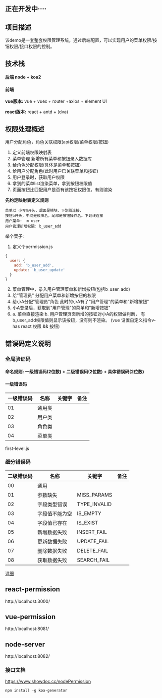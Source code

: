 
## 正在开发中····
## 项目描述
   该demo是一套整套权限管理系统，通过后端配置，可以实现用户的菜单权限/按钮权限/接口权限的控制。

  
## 技术栈
#### 后端 node + koa2   
#### 前端

**vue版本:** vue + vuex + router +axios + element UI


**react版本:** react + antd + (dva)

## 权限处理概述
 
用户分配角色，角色关联权限(api权限/菜单权限/按钮)
1. 定义前端权限映射表
2. 菜单管理 新增所有菜单和按钮录入数据库
3. 给角色分配权限(具体是菜单和按钮)
4. 给用户分配角色(此时用户已关联菜单和按钮)
5. 用户登录时，获取用户权限
6. 拿到的菜单list渲染菜单，拿到按钮权限值
7. 页面按钮比匹配用户是否有该按钮权限值，有则渲染

**先约定映射表定义规则**

    菜单以 小写m开头，后面是模块，下划线连接，
    按钮b开头，中间是模块名，尾部是按钮操作名。下划线连接
    用户菜单:  m_user
    用户管理新增权限: b_user_add
    
举个栗子:


1.  定义个permission.js
```js
{
  user: {
    add: 'b_user_add',
    update: 'b_user_update'
  }
}
```  
2. 菜单管理中，录入用户管理菜单和新增按钮(包括b_user_add)
3. 给"管理员" 分配用户菜单和新增按钮的权限
4. 给小A分配"管理员"角色
此时的小A有了"用户管理"的菜单和"新增按钮"
5. 小A登录后，获取到"用户管理"的菜单和"新增按钮"
6. 
    a. 菜单直接渲染
    b. 用户管理页面新增的按钮对小A的权限做判断，
    有b_user_add权限值则显示该按钮，没有则不渲染。
 (vue 设置自定义指令v-has  react  权限 && 按钮)   


## 错误码定义说明

### 全局验证码

#### 命名规则: 一级错误码(2位数) + 二级错误码(2位数) + 具体错误码(2位数)

#### 一级错误码
| 一级错误码  | 名称  | 关键字| 备注|
| ---- | ------  | ----| ----|
|  01 | 通用类  | |
|  02 | 用户类  | |
|  03 | 角色类  | |
|  04 | 菜单类  | |

first-level.js


### 细分错误码

| 二级错误码  | 名称  | 关键字| 备注|
| ---- | ------  | ----| ----|
|  00 |  通用 |   | |
|  01 | 参数缺失  | MISS_PARAMS| |
|  02 | 字段类型错误 | TYPE_INVALID | |
|  03 | 字段值不能为空  | IS_EMPTY | |
|  04 | 字段值已存在  | IS_EXIST| |
|  05 | 新增数据失败  | INSERT_FAIL | |
| 06 | 更新数据失败  | UPDATE_FAIL | |
| 07 | 删除数据失败  | DELETE_FAIL | |
| 08 | 获取数据失败  | SEARCH_FAIL | |

[详细](https://github.com/WiFiUncle/vue-react-node-permission/blob/master/server/src/code/错误码定义说明.md)








## react-permission

http://localhost:3000/

## vue-permission

http://localhost:8081/

## node-server

http://localhost:8082/

### 接口文档
https://www.showdoc.cc/nodePermission

`npm install -g koa-generator`




